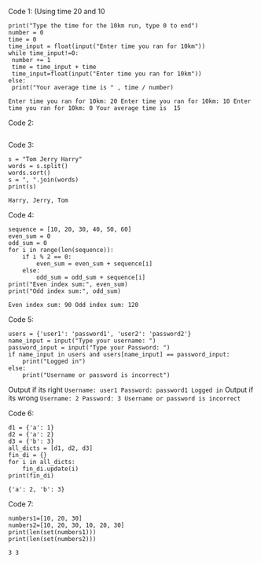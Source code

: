 Code 1: (Using time 20 and 10
```
print("Type the time for the 10km run, type 0 to end")
number = 0
time = 0
time_input = float(input("Enter time you ran for 10km"))
while time_input!=0:
 number += 1
 time = time_input + time
 time_input=float(input("Enter time you ran for 10km"))
else:
 print("Your average time is " , time / number)
```
`Enter time you ran for 10km: 20
Enter time you ran for 10km: 10
Enter time you ran for 10km: 0
Your average time is  15`

Code 2:
```
```

Code 3:
```
s = "Tom Jerry Harry"
words = s.split()
words.sort()
s = ", ".join(words)
print(s)
```
`Harry, Jerry, Tom`

Code 4:
```
sequence = [10, 20, 30, 40, 50, 60]
even_sum = 0
odd_sum = 0
for i in range(len(sequence)):
    if i % 2 == 0:
        even_sum = even_sum + sequence[i]
    else:
        odd_sum = odd_sum + sequence[i]
print("Even index sum:", even_sum)
print("Odd index sum:", odd_sum)
```
`Even index sum: 90
Odd index sum: 120`

Code 5:
```
users = {'user1': 'password1', 'user2': 'password2'} 
name_input = input("Type your username: ")
password_input = input("Type your Password: ")
if name_input in users and users[name_input] == password_input:
    print("Logged in")
else:
    print("Username or password is incorrect")
```
Output if its right `Username: user1
Password: password1
Logged in`
Output if its wrong `Username: 2
Password: 3
Username or password is incorrect`


Code 6:
```
d1 = {'a': 1}
d2 = {'a': 2}
d3 = {'b': 3}
all_dicts = [d1, d2, d3]
fin_di = {}
for i in all_dicts:
    fin_di.update(i)
print(fin_di)
```
`{'a': 2, 'b': 3}`

Code 7:
```
numbers1=[10, 20, 30]
numbers2=[10, 20, 30, 10, 20, 30]
print(len(set(numbers1)))
print(len(set(numbers2)))
```
`3
3`
